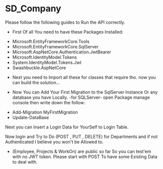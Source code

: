 # SD_Company
Please follow the following guides to Run the API correctly.

* First Of all You need to have these Packages Installed:
- Microsoft.EntityFrameworkCore.Tools
- Microsoft.EntityFrameworkCore.SqlServer
- Microsoft.AspNetCore.Authentication.JwtBearer
- Microsoft.IdentityModel.Tokens
- System.IdentityModel.Tokens.Jwt
- Swashbuckle.AspNetCore

* Next you need to Import all these for classes that require tho.
now you can build the solution...

* Now You can Add Your First Migration to the SqlServer Instance Or any database you have Locally.
-for SQLServer-
open Package manage console then write down the follow:
- Add-Migration MyFirstMigration
- Update-DataBase

Next you can Insert a Login Data for YourSelf to Login Table.

Now login and Try to Do (POST , PUT , DELETE) for Departments and if not Authenticated I believe you won't be Allowed to.

* (Employee, Projects & WorkOn) are public so far So you can test'em with no JWT token.
Please start with POST To have some Existing Data to deal with.
